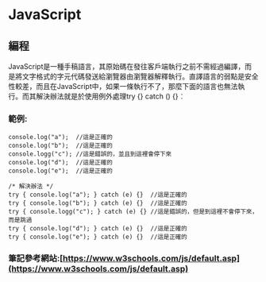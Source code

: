 # JavaScript




## 編程

JavaScript是一種手稿語言，其原始碼在發往客戶端執行之前不需經過編譯，而是將文字格式的字元代碼發送給瀏覽器由瀏覽器解釋執行。直譯語言的弱點是安全性較差，而且在JavaScript中，如果一條執行不了，那麼下面的語言也無法執行。而其解決辦法就是於使用例外處理try {} catch () {}︰
### 範例:
```
console.log("a");  //這是正確的
console.log("b");  //這是正確的
console.logg("c"); //這是錯誤的，並且到這裡會停下來
console.log("d");  //這是正確的
console.log("e");  //這是正確的

/* 解決辦法 */
try { console.log("a"); } catch (e) {}  //這是正確的
try { console.log("b"); } catch (e) {}  //這是正確的
try { console.logg("c"); } catch (e) {} //這是錯誤的，但是到這裡不會停下來，而是跳過
try { console.log("d"); } catch (e) {}  //這是正確的
try { console.log("e"); } catch (e) {}  //這是正確的
```



### 筆記參考網站:[https://www.w3schools.com/js/default.asp](https://www.w3schools.com/js/default.asp)
